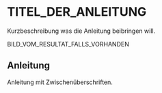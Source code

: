 # TITEL_DER_ANLEITUNG

Kurzbeschreibung was die Anleitung beibringen will.

BILD_VOM_RESULTAT_FALLS_VORHANDEN

## Anleitung

Anleitung mit Zwischenüberschriften.